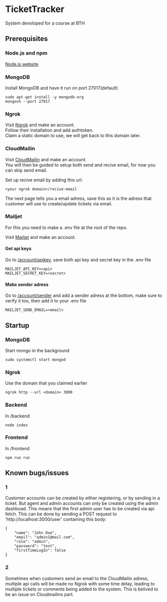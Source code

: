 # TicketTracker
System devoloped for a course at BTH

## Prerequisites

### Node.js and npm
[Node.js website]([https://ngrok.com/](https://nodejs.org/en/download/package-manager/))

### MongoDB
Install MongoDB and have it run on port 27017(default)
```
sudo apt-get install -y mongodb-org
mongosh --port 27017
```

### Ngrok
Visit [Ngrok](https://ngrok.com/) and make an account.<br>
Follow their installation and add authtoken.<br>
Claim a static domain to use, we will get back to this domain later.

### CloudMailin
Visit [CloudMailin](https://www.cloudmailin.com/) and make an account.<br>
You will then be guided to setup both send and recive email, for now you can skip send email.

Set up recive email by adding this url:
```
<your ngrok domain>/recive-email
```
The next page tells you a email adress, save this as it is the adress that customer will use to create/update tickets via email.

### Mailjet
For this you need to make a .env file at the root of the repo.

Visit [Mailjet](https://www.mailjet.com) and make an account.

#### Get api keys
Go to [/account/apikey](https://app.mailjet.com/account/apikeys), save both api key and secret key in the .env file
```
MAILJET_API_KEY=<api>
MAILJET_SECRET_KEY=<secret>
```

#### Make sender adress
Go to [/account/sender](https://app.mailjet.com/account/sender) and add a sender adress at the bottom, make sure to verify it too, then add it to your .env file
```
MAILJET_SEND_EMAIL=<email>
```

## Startup

### MongoDB
Start mongo in the background
```
sudo systemctl start mongod
```

### Ngrok
Use the domain that you claimed earlier
```
ngrok http --url <domain> 3000
```

### Backend
In /backend
```
node index
```

### Frontend
In /frontend
```
npm run run
```

## Known bugs/issues

### 1
Customer accounts can be created by either registering, or by sending in a ticket. But agent and admin accounts can only be created using the admin dashboad. This means that the first admin user has to be created via api fetch. This can be done by sending a POST request to 'http://localhost:3000/user' containing this body:
```
{
    "name": "John Doe",
    "email": "admin1@mail.com",
    "role": "admin",
    "password": "test",
    "firstTimeLogIn": false
}
```

### 2
Sometimes when customers send an email to the CloudMailin adress, multiple api calls will be made no Ngrok with some time delay, leading to multiple tickets or comments being added to the system. This is belived to be an issue on Cloudmailins part.
